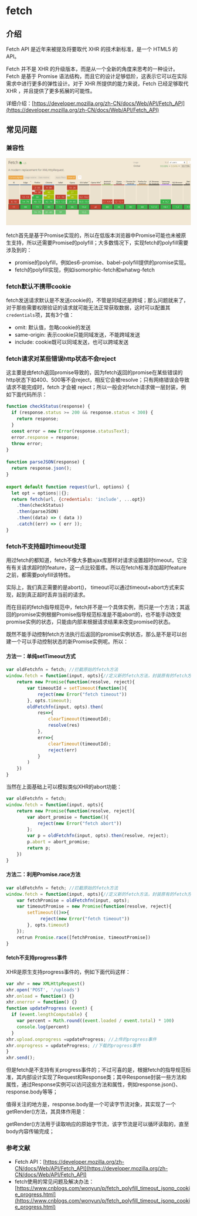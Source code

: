 # fetch

## 介绍

Fetch API 是近年来被提及将要取代 XHR 的技术新标准，是一个 HTML5 的 API。

Fetch 并不是 XHR 的升级版本，而是从一个全新的角度来思考的一种设计。Fetch 是基于 Promise 语法结构，而且它的设计足够低阶，这表示它可以在实际需求中进行更多的弹性设计。对于 XHR 所提供的能力来说，Fetch 已经足够取代 XHR ，并且提供了更多拓展的可能性。

详细介绍：[https://developer.mozilla.org/zh-CN/docs/Web/API/Fetch_API](https://developer.mozilla.org/zh-CN/docs/Web/API/Fetch_API)

## 常见问题

### 兼容性

![fetch](../.vuepress/public/images/fetch.png)

fetch首先是基于Promise实现的，所以在低版本浏览器中Promise可能也未被原生支持，所以还需要Promise的polyfill；大多数情况下，实现fetch的polyfill需要涉及到的：

- promise的polyfill，例如es6-promise、babel-polyfill提供的promise实现。
- fetch的polyfill实现，例如isomorphic-fetch和whatwg-fetch

### fetch默认不携带cookie

fetch发送请求默认是不发送cookie的，不管是同域还是跨域；那么问题就来了，对于那些需要权限验证的请求就可能无法正常获取数据，这时可以配置其`credentials`项，其有3个值：

- omit: 默认值，忽略cookie的发送
- same-origin: 表示cookie只能同域发送，不能跨域发送
- include: cookie既可以同域发送，也可以跨域发送

### fetch请求对某些错误http状态不会reject

这主要是由fetch返回promise导致的，因为fetch返回的promise在某些错误的http状态下如400、500等不会reject，相反它会被resolve；只有网络错误会导致请求不能完成时，fetch 才会被 reject；所以一般会对fetch请求做一层封装，例如下面代码所示：

```js
function checkStatus(response) {
  if (response.status >= 200 && response.status < 300) {
    return response;
  }
  const error = new Error(response.statusText);
  error.response = response;
  throw error;
}

function parseJSON(response) {
  return response.json();
}

export default function request(url, options) {
  let opt = options||{};
  return fetch(url, {credentials: 'include', ...opt})
    .then(checkStatus)
    .then(parseJSON)
    .then((data) => ( data ))
    .catch((err) => ( err ));
}
```

### fetch不支持超时timeout处理

用过fetch的都知道，fetch不像大多数ajax库那样对请求设置超时timeout，它没有有关请求超时的feature，这一点比较蛋疼。所以在fetch标准添加超时feature之前，都需要polyfill该特性。

实际上，我们真正需要的是abort()， timeout可以通过timeout+abort方式来实现，起到真正超时丢弃当前的请求。

而在目前的fetch指导规范中，fetch并不是一个具体实例，而只是一个方法；其返回的promise实例根据Promise指导规范标准是不能abort的，也不能手动改变promise实例的状态，只能由内部来根据请求结果来改变promise的状态。

既然不能手动控制fetch方法执行后返回的promise实例状态，那么是不是可以创建一个可以手动控制状态的新Promise实例呢。所以：

#### 方法一：单纯setTimeout方式

```js
var oldFetchfn = fetch; //拦截原始的fetch方法
window.fetch = function(input, opts){//定义新的fetch方法，封装原有的fetch方法
    return new Promise(function(resolve, reject){
        var timeoutId = setTimeout(function(){
            reject(new Error("fetch timeout"))
        }, opts.timeout);
        oldFetchfn(input, opts).then(
            res=>{
                clearTimeout(timeoutId);
                resolve(res)
            },
            err=>{
                clearTimeout(timeoutId);
                reject(err)
            }
        )
    })
}
```

当然在上面基础上可以模拟类似XHR的abort功能：

```js
var oldFetchfn = fetch;
window.fetch = function(input, opts){
    return new Promise(function(resolve, reject){
        var abort_promise = function(){
            reject(new Error("fetch abort"))
        };
        var p = oldFetchfn(input, opts).then(resolve, reject);
        p.abort = abort_promise;
        return p;
    })
}
```

#### 方法二：利用Promise.race方法

```js
var oldFetchfn = fetch; //拦截原始的fetch方法
window.fetch = function(input, opts){//定义新的fetch方法，封装原有的fetch方法
    var fetchPromise = oldFetchfn(input, opts);
    var timeoutPromise = new Promise(function(resolve, reject){
        setTimeout(()=>{
             reject(new Error("fetch timeout"))
        }, opts.timeout)
    });
    retrun Promise.race([fetchPromise, timeoutPromise])
}
```

#### fetch不支持progress事件

XHR是原生支持progress事件的，例如下面代码这样：

```js
var xhr = new XMLHttpRequest()
xhr.open('POST', '/uploads')
xhr.onload = function() {}
xhr.onerror = function() {}
function updateProgress (event) {
  if (event.lengthComputable) {
    var percent = Math.round((event.loaded / event.total) * 100)
    console.log(percent)
  }
xhr.upload.onprogress =updateProgress; //上传的progress事件
xhr.onprogress = updateProgress; //下载的progress事件
}
xhr.send();
```

但是fetch是不支持有关progress事件的；不过可喜的是，根据fetch的指导规范标准，其内部设计实现了Request和Response类；其中Response封装一些方法和属性，通过Response实例可以访问这些方法和属性，例如response.json()、response.body等等；

值得关注的地方是，response.body是一个可读字节流对象，其实现了一个getRender()方法，其具体作用是：

getRender()方法用于读取响应的原始字节流，该字节流是可以循环读取的，直至body内容传输完成；

### 参考文献

- Fetch API：[https://developer.mozilla.org/zh-CN/docs/Web/API/Fetch_API](https://developer.mozilla.org/zh-CN/docs/Web/API/Fetch_API)
- fetch使用的常见问题及解决办法：[https://www.cnblogs.com/wonyun/p/fetch_polyfill_timeout_jsonp_cookie_progress.html](https://www.cnblogs.com/wonyun/p/fetch_polyfill_timeout_jsonp_cookie_progress.html)
